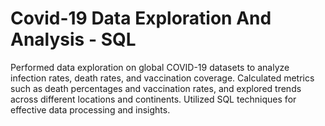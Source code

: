 # Covid-19 Data Exploration And Analysis - SQL

Performed data exploration on global COVID-19 datasets to analyze infection rates, death rates, and vaccination coverage. Calculated metrics such as death percentages and vaccination rates, and explored trends across different locations and continents. Utilized SQL techniques for effective data processing and insights.
